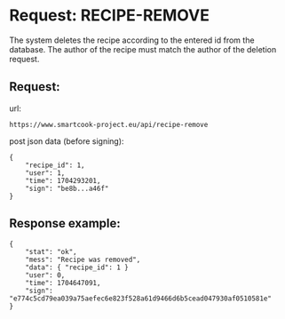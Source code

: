 # Request: RECIPE-REMOVE

The system deletes the recipe according to the entered id from the database. The author of the recipe must match the author of the deletion request.

## Request:

url:

```
https://www.smartcook-project.eu/api/recipe-remove
```

post json data (before signing):

```
{
    "recipe_id": 1,
    "user": 1,
    "time": 1704293201,
    "sign": "be8b...a46f"
}
```

## Response example:

```
{
    "stat": "ok",
    "mess": "Recipe was removed",
    "data": { "recipe_id": 1 }
    "user": 0,
    "time": 1704647091,
    "sign": "e774c5cd79ea039a75aefec6e823f528a61d9466d6b5cead047930af0510581e"
}
```
